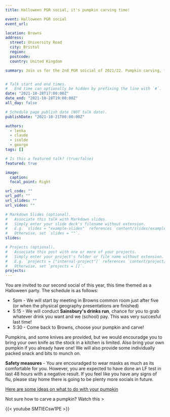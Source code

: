 ```yaml
---
title: Halloween PGR social, it's pumpkin carving time!

event: Halloween PGR social
event_url: 

location: Browns
address:
  street: University Road
  city: Bristol
  region: 
  postcode: 
  country: United Kingdom

summary: Join us for the 2nd PGR soicial of 2021/22. Pumpkin carving, free snack and drinks! 


# Talk start and end times.
#   End time can optionally be hidden by prefixing the line with `#`.
date: "2021-10-28T17:00:00Z"
date_end: "2021-10-28T19:00:00Z"
all_day: false

# Schedule page publish date (NOT talk date).
publishDate: "2021-10-21T00:00:00Z"

authors: 
  - lenka
  - claude
  - isolde
  - george
tags: []

# Is this a featured talk? (true/false)
featured: true

image:
  caption: 
  focal_point: Right

url_code: ""
url_pdf: ""
url_slides: ""
url_video: ""

# Markdown Slides (optional).
#   Associate this talk with Markdown slides.
#   Simply enter your slide deck's filename without extension.
#   E.g. `slides = "example-slides"` references `content/slides/example-slides.md`.
#   Otherwise, set `slides = ""`.
slides:

# Projects (optional).
#   Associate this post with one or more of your projects.
#   Simply enter your project's folder or file name without extension.
#   E.g. `projects = ["internal-project"]` references `content/project/deep-learning/index.md`.
#   Otherwise, set `projects = []`.
projects:
---
```


You are invited to our second social of this year, this time themed as a Halloween party. The schedule is as follows:

* 5pm - We will start by meeting in Browns common room just after five (or when the physical geography presentations are finished)
* 5:15 - We will conduct **Sainsbury's drinks run**, chance for you to grab whatever drink you want and we (school) pay. This was very succesful last time!
* 5:30 - Come back to Browns, choose your pumpkin and carve!



Pumpkins, and some knives are provided, but we would encouradge you to bring your own knife as the stock in a kitchen is limited. Also bring your own pumpkin if you already have one! We will also provide some individually packed snack and bits to munch on.

**Safety measures** - You are encouradged to wear masks as much as its comfortable for you. However, you are expected to have done an LF test in last 48 hours with a negative result. If you feel like you have any signs of flu, please stay home there is going to be plenty more socials in future.

[Here are some ideas on what to do with your pumpkin](https://www.cosmopolitan.com/uk/worklife/g11663920/pumpkin-carving-ideas/)

Not sure how to carve a pumpkin? Watch this >

{{< youtube SMTIECsw1PE >}}
